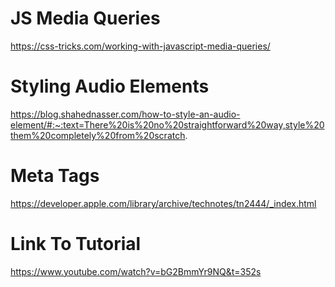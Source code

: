 # JS Media Queries

https://css-tricks.com/working-with-javascript-media-queries/

# Styling Audio Elements

https://blog.shahednasser.com/how-to-style-an-audio-element/#:~:text=There%20is%20no%20straightforward%20way,style%20them%20completely%20from%20scratch.

# Meta Tags 

https://developer.apple.com/library/archive/technotes/tn2444/_index.html

# Link To Tutorial 

https://www.youtube.com/watch?v=bG2BmmYr9NQ&t=352s